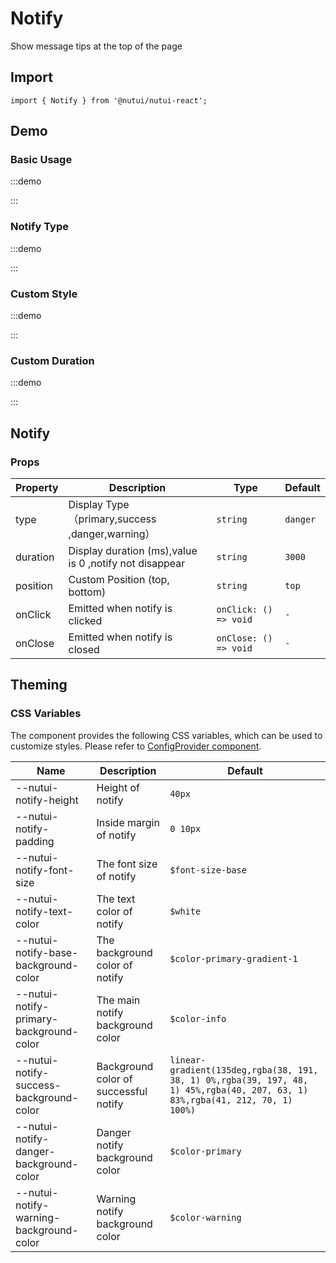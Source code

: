 # Notify



Show message tips at the top of the page

## Import

```tsx
import { Notify } from '@nutui/nutui-react';
```

## Demo

### Basic Usage

:::demo

<CodeBlock src='h5/demo1.tsx'></CodeBlock>

:::

### Notify Type

:::demo

<CodeBlock src='h5/demo2.tsx'></CodeBlock>

:::

### Custom Style

:::demo

<CodeBlock src='h5/demo3.tsx'></CodeBlock>

:::

### Custom Duration

:::demo

<CodeBlock src='h5/demo4.tsx'></CodeBlock>

:::

## Notify

### Props

| Property | Description | Type | Default |
| --- | --- | --- | --- |
| type | Display Type（primary,success ,danger,warning） | `string` | `danger` |
| duration | Display duration (ms),value is 0 ,notify not disappear | `string` | `3000` |
| position | Custom Position (top, bottom) | `string` | `top` |
| onClick | Emitted when notify is clicked | `onClick: () => void` | `-` |
| onClose | Emitted when notify is closed | `onClose: () => void` | `-` |

## Theming

### CSS Variables

The component provides the following CSS variables, which can be used to customize styles. Please refer to [ConfigProvider component](#/en-US/component/configprovider).

| Name | Description | Default |
| --- | --- | --- |
| \--nutui-notify-height | Height of notify | `40px` |
| \--nutui-notify-padding | Inside margin of notify | `0 10px` |
| \--nutui-notify-font-size | The font size of notify | `$font-size-base` |
| \--nutui-notify-text-color | The text color of notify | `$white` |
| \--nutui-notify-base-background-color | The background color of notify | `$color-primary-gradient-1` |
| \--nutui-notify-primary-background-color | The main notify background color | `$color-info` |
| \--nutui-notify-success-background-color | Background color of successful notify | `linear-gradient(135deg,rgba(38, 191, 38, 1) 0%,rgba(39, 197, 48, 1) 45%,rgba(40, 207, 63, 1) 83%,rgba(41, 212, 70, 1) 100%)` |
| \--nutui-notify-danger-background-color | Danger notify background color | `$color-primary` |
| \--nutui-notify-warning-background-color | Warning notify background color | `$color-warning` |